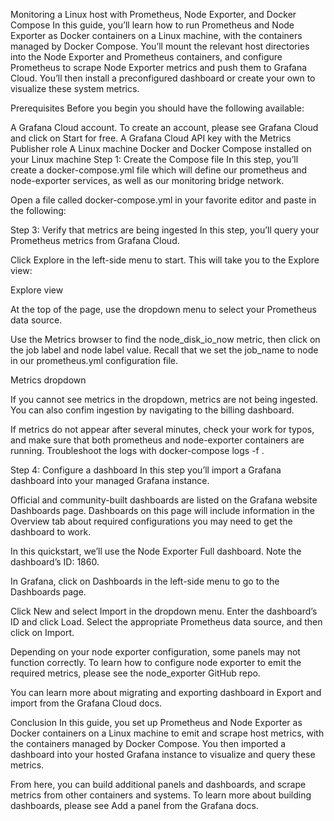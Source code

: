 Monitoring a Linux host with Prometheus, Node Exporter, and Docker Compose
In this guide, you’ll learn how to run Prometheus and Node Exporter as Docker containers on a Linux machine, with the containers managed by Docker Compose. You’ll mount the relevant host directories into the Node Exporter and Prometheus containers, and configure Prometheus to scrape Node Exporter metrics and push them to Grafana Cloud. You’ll then install a preconfigured dashboard or create your own to visualize these system metrics.

Prerequisites
Before you begin you should have the following available:

A Grafana Cloud account. To create an account, please see Grafana Cloud and click on Start for free.
A Grafana Cloud API key with the Metrics Publisher role
A Linux machine
Docker and Docker Compose installed on your Linux machine
Step 1: Create the Compose file
In this step, you’ll create a docker-compose.yml file which will define our prometheus and node-exporter services, as well as our monitoring bridge network.

Open a file called docker-compose.yml in your favorite editor and paste in the following:

Step 3: Verify that metrics are being ingested
In this step, you’ll query your Prometheus metrics from Grafana Cloud.

Click Explore in the left-side menu to start. This will take you to the Explore view:

Explore view

At the top of the page, use the dropdown menu to select your Prometheus data source.

Use the Metrics browser to find the node_disk_io_now metric, then click on the job label and node label value. Recall that we set the job_name to node in our prometheus.yml configuration file.

Metrics dropdown

If you cannot see metrics in the dropdown, metrics are not being ingested. You can also confim ingestion by navigating to the billing dashboard.

If metrics do not appear after several minutes, check your work for typos, and make sure that both prometheus and node-exporter containers are running. Troubleshoot the logs with docker-compose logs -f .

Step 4: Configure a dashboard
In this step you’ll import a Grafana dashboard into your managed Grafana instance.

Official and community-built dashboards are listed on the Grafana website Dashboards page. Dashboards on this page will include information in the Overview tab about required configurations you may need to get the dashboard to work.

In this quickstart, we’ll use the Node Exporter Full dashboard. Note the dashboard’s ID: 1860.

In Grafana, click on Dashboards in the left-side menu to go to the Dashboards page.

Click New and select Import in the dropdown menu. Enter the dashboard’s ID and click Load. Select the appropriate Prometheus data source, and then click on Import.

Depending on your node exporter configuration, some panels may not function correctly. To learn how to configure node exporter to emit the required metrics, please see the node_exporter GitHub repo.

You can learn more about migrating and exporting dashboard in Export and import from the Grafana Cloud docs.

Conclusion
In this guide, you set up Prometheus and Node Exporter as Docker containers on a Linux machine to emit and scrape host metrics, with the containers managed by Docker Compose. You then imported a dashboard into your hosted Grafana instance to visualize and query these metrics.

From here, you can build additional panels and dashboards, and scrape metrics from other containers and systems. To learn more about building dashboards, please see Add a panel from the Grafana docs.
